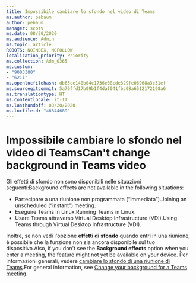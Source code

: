```yaml
---
title: Impossibile cambiare lo sfondo nel video di Teams
ms.author: pebaum
author: pebaum
manager: scotv
ms.date: 08/20/2020
ms.audience: Admin
ms.topic: article
ROBOTS: NOINDEX, NOFOLLOW
localization_priority: Priority
ms.collection: Adm_O365
ms.custom:
- "9003300"
- "6211"
ms.openlocfilehash: db65ce140b04c1736e68cde329fe06968a3c31ef
ms.sourcegitcommit: 5a76ffd17b09b1f4daf041fbc08a6512172198a6
ms.translationtype: HT
ms.contentlocale: it-IT
ms.lasthandoff: 08/20/2020
ms.locfileid: "46844689"
---
```

# <a name="cant-change-background-in-teams-video"></a><span data-ttu-id="e32bd-102">Impossibile cambiare lo sfondo nel video di Teams</span><span class="sxs-lookup"><span data-stu-id="e32bd-102">Can't change background in Teams video</span></span>

<span data-ttu-id="e32bd-103">Gli effetti di sfondo non sono disponibili nelle situazioni seguenti:</span><span class="sxs-lookup"><span data-stu-id="e32bd-103">Background effects are not available in the following situations:</span></span>

- <span data-ttu-id="e32bd-104">Partecipare a una riunione non programmata (“immediata”).</span><span class="sxs-lookup"><span data-stu-id="e32bd-104">Joining an unscheduled (“instant”) meeting.</span></span>
- <span data-ttu-id="e32bd-105">Eseguire Teams in Linux.</span><span class="sxs-lookup"><span data-stu-id="e32bd-105">Running Teams in Linux.</span></span>
- <span data-ttu-id="e32bd-106">Usare Teams attraverso Virtual Desktop Infrastructure (VDI).</span><span class="sxs-lookup"><span data-stu-id="e32bd-106">Using Teams through Virtual Desktop Infrastructure (VDI).</span></span>

<span data-ttu-id="e32bd-107">Inoltre, se non vedi l'opzione **effetti di sfondo** quando entri in una riunione, è possibile che la funzione non sia ancora disponibile sul tuo dispositivo.</span><span class="sxs-lookup"><span data-stu-id="e32bd-107">Also, if you don't see the **Background effects** option when you enter a meeting, the feature might not yet be available on your device.</span></span> <span data-ttu-id="e32bd-108">Per informazioni generali, vedere [cambiare lo sfondo di una riunione di Teams](https://support.microsoft.com/office/change-your-background-for-a-teams-meeting-f77a2381-443a-499d-825e-509a140f4780).</span><span class="sxs-lookup"><span data-stu-id="e32bd-108">For general information, see [Change your background for a Teams meeting](https://support.microsoft.com/office/change-your-background-for-a-teams-meeting-f77a2381-443a-499d-825e-509a140f4780).</span></span>